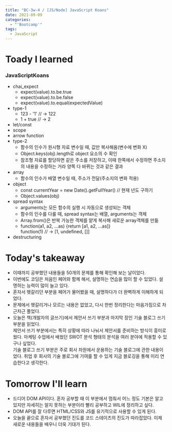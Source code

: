```yaml
---
title: "BC-3w-4 / [JS/Node] JavaScript Koans"
date: 2021-09-09
categories:
  - "'Bootcamp'"
tags:
  - JavaScript
---
```


# Toady I learned

### JavaScriptKoans

- chai_expect
  - expect(value).to.be.true
  - expect(value).to.be.false
  - expect(value).to.equal(expectedValue)
- type-1
  - 123 - '1' // -> 122
  - 1 + true // -> 2
- let/const
- scope
- arrow function
- type-2
  - 함수의 인수가 원시형 자료 변수일 때, 값만 복사해옴(변수에 변화 X)
  - Object.keys(obj).length로 object 요소의 수 확인
  - 참조형 자료를 할당하면 같은 주소를 저장하고, 이때 한쪽에서 수정하면 주소지의 내용을 수정하는 거라 양쪽 다 바뀌는 것과 같은 결과
- array
  - 함수의 인수가 배열 변수일 때, 주소가 전달(주소지의 변화 적용)
- object
  - const currentYear = new Date().getFullYear() // 현재 년도 구하기
  - Object.values(obj)
- spread syntax
  - arguments는 모든 함수의 실행 시 자동으로 생성되는 객체
  - 함수의 인수를 다룰 때, spread syntax는 배열, arguments는 객체
  - Array.from()은 반복 가능한 객체를 얕게 복사해 새로운 array객체를 만듦
  - function(a1, a2, ...as) {return \[a1, a2, ...as\]}  
    function(1) // -> \[1, undefined, \[\]\]
- destructuring

# Today's takeaway

- 이때까지 공부했던 내용들을 50개의 문제를 통해 확인해 보는 날이었다.
- 이번에도 코딩은 처음인 페어와 함께 해서, 설명하는 연습을 많이 할 수 있었다. 설명하는 능력이 많이 늘고 있다.
- 혼자서 헷갈리던 부분을 페어가 물어봤을 때, 설명하다가 더 완벽하게 이해하게 되었다.
- 문제에서 헷갈리거나 모르는 내용은 없었고, 다시 한번 정리한다는 마음가짐으로 차근차근 풀었다.
- 오늘은 책(개발자의 글쓰기)에서 제안서 쓰기 부분과 마지막 장인 기술 블로그 쓰기 부분을 읽었다.  
  제안서 쓰기 부분에서는 특히 상황에 따라 나눠서 제안서를 준비하는 방식이 흥미로웠다. 마케팅 수업에서 배웠던 SWOT 분석 형태의 분석을 여러 분야에 적용할 수 있구나 싶었다.  
  기술 블로그 쓰기 부분은 주로 회사 차원에서 운용하는 기술 블로그에 관한 내용이었다. 취업 후 회사의 기술 블로그에 기여를 할 수 있게 지금 블로깅을 통해 미리 연습한다고 생각한다.

# Tomorrow I'll learn

- 드디어 DOM API이다. 혼자 공부할 때 이 부분에서 멈춰서 어느 정도 기본은 알고 있지만 자세히는 알지 못하는 부분이라 빨리 공부하고 WIL에 정리하고 싶다.
- DOM API를 잘 다루면 HTML/CSS와 JS를 유기적으로 사용할 수 있게 된다.
- 오늘을 끝으로 혼자서 공부했던 진도를 코드 스테이츠의 진도가 따라잡았다. 이제 새로운 내용들을 배우니 더욱 기대가 된다.
